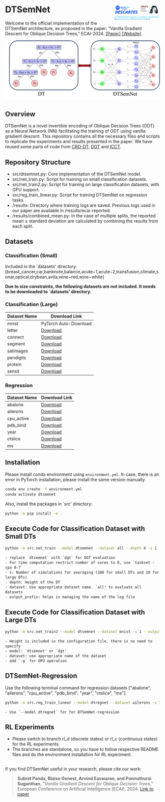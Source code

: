 DTSemNet <img width="150" alt="portfolio_view" align="right" src="docs/resources/descartes_logo.jpg">
========

Welcome to the official implementation of the DTSemNet architecture, as proposed in the paper:
“Vanilla Gradient Descent for Oblique Decision Trees,” ECAI-2024.
[[Paper]](https://arxiv.org/pdf/2408.09135) [[Website]](https://cps-research-group.github.io/dtsemnet)

![High Level](docs/resources/arch.png)

## Overview
DTSemNet is a novel invertible encoding of Oblique Decision Trees (ODT) as a Neural Network (NN) facilitating the training of ODT using vanilla gradient descent. This repository contains all the necessary files and scripts to replicate the experiments and results presented in the paper. We have reused some parts of code from [CRO-DT](https://github.com/vgarciasc/CRO-DT), [DGT](https://github.com/microsoft/DGT) and [ICCT](https://github.com/vgarciasc/CRO-DT).

## Repository Structure
- src/dtsemnet.py: Core implementation of the DTSemNet model.
- src/net_train.py: Script for training on small classification datasets.
- src/net_train2.py: Script for training on large classification datasets, with GPU support.
- src/reg_train_linear.py: Script for training DTSemNet on regression tasks.
- /results: Directory where training logs are saved. Previous logs used in our paper are available in /results/ecai-reported.
- /results/combined_mean.py: In the case of multiple splits, the reported mean ± standard deviation are calculated by combining the results from each split.


## Datasets

### Classification (Small)
Included in the `datasets' directory: [breast_cancer,car,banknote,balance,acute−1,acute−2,transfusion,climate,sonar,optical,drybean,avila,wine−red,wine−white]

**Due to size constraints, the following datasets are not included. It needs to be downloaded to `datasets' directory.**

### Classification (Large)
| Dataset Name   | Download Link |
|----------------|---------------|
| mnist          | PyTorch Auto-Download |
| letter         | [Download](https://www.csie.ntu.edu.tw/~cjlin/libsvmtools/datasets/multiclass/letter.scale) |
| connect        | [Download](https://www.csie.ntu.edu.tw/~cjlin/libsvmtools/datasets/multiclass/connect-4) |
| segment        | [Download](https://www.csie.ntu.edu.tw/~cjlin/libsvmtools/datasets/multiclass/segment.scale) |
| satimages      | [Download](https://www.csie.ntu.edu.tw/~cjlin/libsvmtools/datasets/multiclass/satimage.scale) |
| pendigits      | [Download](https://www.csie.ntu.edu.tw/~cjlin/libsvmtools/datasets/multiclass/pendigits) |
| protein        | [Download](https://www.csie.ntu.edu.tw/~cjlin/libsvmtools/datasets/multiclass/protein.bz2) |
| sensit         | [Download](https://www.csie.ntu.edu.tw/~cjlin/libsvmtools/datasets/multiclass/vehicle/combined.bz2) |

### Regression
| Dataset Name   | Download Link |
|----------------|---------------|
| abalone        | [Download](https://github.com/microsoft/DGT/tree/main/datasets/abalone) |
| ailerons       | [Download](https://www.dcc.fc.up.pt/~ltorgo/Regression/DataSets.html) |
| cpu_active     | [Download](https://www.cs.toronto.edu/~delve/data/comp-activ/desc.html) |
| pdb_bind       | [Download](http://www.pdbbind.org.cn/) |
| year           | [Download](https://archive.ics.uci.edu/ml/datasets/YearPredictionMSD) |
| ctslice        | [Download](https://archive.ics.uci.edu/dataset/206/relative+location+of+ct+slices+on+axial+axis) |
| ms             | [Download](https://www.microsoft.com/en-us/research/project/mslr/) |


## Installation
Please install conda environment using `environment.yml`. In case, there is an error in PyTorch installation, please install the same version manually. 
```bash
conda env create -f environment.yml
conda activate dtsemnet
```

Also, install the packages in `src' directory:
```bash
python -m pip install -e .
```


## Execute Code for Classification Dataset with **Small DTs**
```bash
python -m src.net_train --model dtsemnet --dataset all --depth 4 -s 1 --output_prefix dtsement --verbose True
```

    - replace `dtsemnet` with `dgt` for DGT evaluation
    - For time computation restrict number of cores to 8, use `taskset -cpa 0-7`
    - s: Number of simulations for averaging (100 for small DTs and 10 for large DTs)
    - depth: Height of the DT
    - dataset: Use appropriate dataset name. `all' to evaluate all datasets
    - output_prefix: helps in managing the name of the log file

## Execute Code for Classification Dataset with **Large DTs**
```bash
python -m src.net_train2 --model dtsemnet --dataset mnist -s 1 --output_prefix dtsement --verbose True -g
```
    - Height is included in the configuration file, there is no need to specify
    - model: `dtsemnet' or `dgt'
    - dataset: use appropriate name of the dataset
    - add `-g` for GPU operation

## DTSemNet-Regression
Use the following terminal command for regression datasets ["abalone", "ailerons", "cpu_active", "pdb_bind", "year", "ctslice", "ms"].

```bash
python -m src.reg_train_linear --model dtregnet --dataset ailerons -s 1 --output_prefix ailerons --verbose True -g
```

    - Use `--model dtregnet` for for DTSemNet-regression

## RL Experiments
- Please switch to branch rl_d (discrete states) or rl_c (continuous states) for the RL experiments.
- The branches are standalone, so you have to follow respective README files and do the environment installation for RL experiment.


##

If you find DTSemNet useful in your research, please cite our work:

> **Subrat Panda, Blaise Genest, Arvind Easwaran, and Ponnuthurai Suganthan**, *"Vanilla Gradient Descent for Oblique Decision Trees,"* European Conference on Artificial Intelligence (ECAI), 2024. [Link to paper](https://arxiv.org/pdf/2408.09135)


